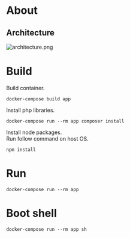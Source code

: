 # About

## Architecture

![architecture.png](https://github.com/t-kuni/github-issue-2-anki-card/tree/master/docs/architecture.png)

# Build

Build container.

```
docker-compose build app
```

Install php libraries.

```
docker-compose run --rm app composer install
```

Install node packages.  
Run follow command on host OS.

```
npm install
```

# Run

```
docker-compose run --rm app
```

# Boot shell

```
docker-compose run --rm app sh
```